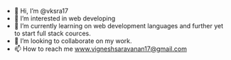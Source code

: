- 👋 Hi, I’m @vksra17
- 👀 I’m interested in web developing
- 🌱 I’m currently learning on web development languages and further yet to start full stack cources.
- 💞️ I’m looking to collaborate on my work.
- 📫 How to reach me www.vigneshsaravanan17@gmail.com

<!---
vksra17/vksra17 is a ✨ special ✨ repository because its `README.md` (this file) appears on your GitHub profile.
You can click the Preview link to take a look at your changes.
--->

